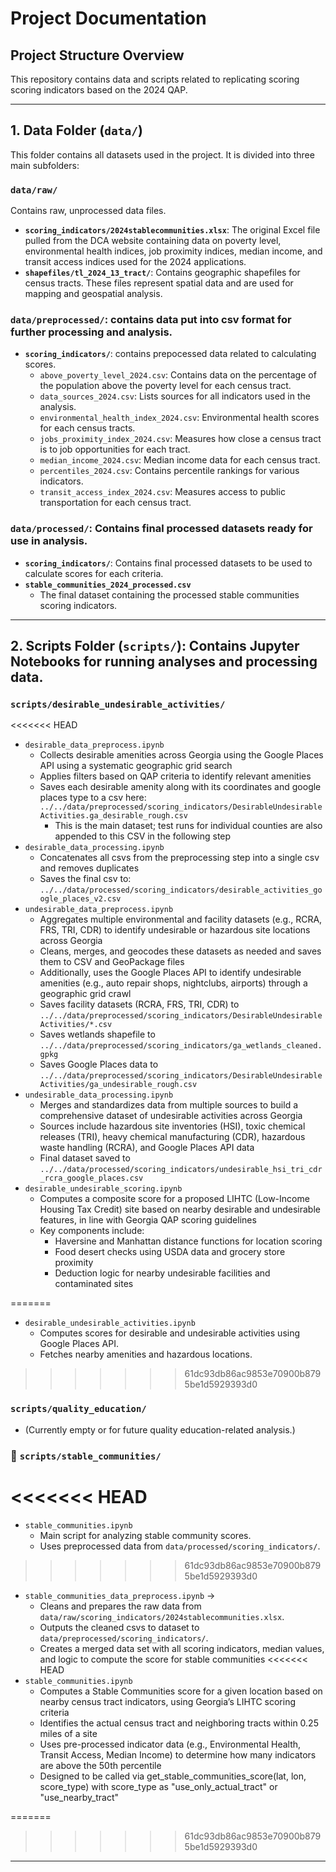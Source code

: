 # Project Documentation

## **Project Structure Overview**
This repository contains data and scripts related to replicating scoring scoring indicators based on the 2024 QAP.


---
## **1️. Data Folder (`data/`)**
This folder contains all datasets used in the project. It is divided into three main subfolders:

### **`data/raw/`**
Contains raw, unprocessed data files.
- **`scoring_indicators/2024stablecommunities.xlsx`**: The original Excel file pulled from the DCA website containing data on poverty level, environmental health indices, job proximity indices, median income, and transit access indices used for the 2024 applications.
- **`shapefiles/tl_2024_13_tract/`**: Contains geographic shapefiles for census tracts. These files represent spatial data and are used for mapping and geospatial analysis.

### **`data/preprocessed/`**: contains data put into csv format for further processing and analysis. 
- **`scoring_indicators/`**: contains prepocessed data related to calculating scores. 
  - `above_poverty_level_2024.csv`: Contains data on the percentage of the population above the poverty level for each census tract.  
  - `data_sources_2024.csv`: Lists sources for all indicators used in the analysis.  
  - `environmental_health_index_2024.csv`: Environmental health scores for each census tracts.  
  - `jobs_proximity_index_2024.csv`: Measures how close a census tract is to job opportunities for each tract. 
  - `median_income_2024.csv`: Median income data for each census tract. 
  - `percentiles_2024.csv`: Contains percentile rankings for various indicators.  
  - `transit_access_index_2024.csv`: Measures access to public transportation for each census tract.  

### **`data/processed/`**: Contains final processed datasets ready for use in analysis.
- **`scoring_indicators/`**: Contains final processed datasets to be used to calculate scores for each criteria. 
- **`stable_communities_2024_processed.csv`**  
  - The final dataset containing the processed stable communities scoring indicators.
---

## **2. Scripts Folder (`scripts/`)**: Contains Jupyter Notebooks for running analyses and processing data.

### **`scripts/desirable_undesirable_activities/`**
<<<<<<< HEAD
- `desirable_data_preprocess.ipynb` 
  - Collects desirable amenities across Georgia using the Google Places API using a systematic geographic grid search 
  - Applies filters based on QAP criteria to identify relevant amenities
  - Saves each desirable amenity along with its coordinates and google places type to a csv here: `../../data/preprocessed/scoring_indicators/DesirableUndesirableActivities.ga_desirable_rough.csv`
    - This is the main dataset; test runs for individual counties are also appended to this CSV in the following step
- `desirable_data_processing.ipynb` 
  - Concatenates all csvs from the preprocessing step into a single csv and removes duplicates
  - Saves the final csv to: `../../data/processed/scoring_indicators/desirable_activities_google_places_v2.csv`
- `undesirable_data_preprocess.ipynb` 
  - Aggregates multiple environmental and facility datasets (e.g., RCRA, FRS, TRI, CDR) to identify undesirable or hazardous site locations across Georgia
  - Cleans, merges, and geocodes these datasets as needed and saves them to CSV and GeoPackage files
  - Additionally, uses the Google Places API to identify undesirable amenities (e.g., auto repair shops, nightclubs, airports) through a geographic grid crawl
  - Saves facility datasets (RCRA, FRS, TRI, CDR) to `../../data/preprocessed/scoring_indicators/DesirableUndesirableActivities/*.csv`
  - Saves wetlands shapefile to `../../data/preprocessed/scoring_indicators/ga_wetlands_cleaned.gpkg`
  - Saves Google Places data to `../../data/preprocessed/scoring_indicators/DesirableUndesirableActivities/ga_undesirable_rough.csv`
- `undesirable_data_processing.ipynb` 
  - Merges and standardizes data from multiple sources to build a comprehensive dataset of undesirable activities across Georgia
  - Sources include hazardous site inventories (HSI), toxic chemical releases (TRI), heavy chemical manufacturing (CDR), hazardous waste handling (RCRA), and Google Places API data
  - Final dataset saved to `../../data/processed/scoring_indicators/undesirable_hsi_tri_cdr_rcra_google_places.csv`
- `desirable_undesirable_scoring.ipynb` 
  - Computes a composite score for a proposed LIHTC (Low-Income Housing Tax Credit) site based on nearby desirable and undesirable features, in line with Georgia QAP scoring guidelines
  - Key components include: 
    - Haversine and Manhattan distance functions for location scoring
    - Food desert checks using USDA data and grocery store proximity
    - Deduction logic for nearby undesirable facilities and contaminated sites

=======
- `desirable_undesirable_activities.ipynb` 
  - Computes scores for desirable and undesirable activities using Google Places API.  
  - Fetches nearby amenities and hazardous locations.
>>>>>>> 61dc93db86ac9853e70900b8795be1d5929393d0

### **`scripts/quality_education/`**
- (Currently empty or for future quality education-related analysis.)

### **🔹 `scripts/stable_communities/`**
<<<<<<< HEAD
=======
- `stable_communities.ipynb` 
  - Main script for analyzing stable community scores.  
  - Uses preprocessed data from `data/processed/scoring_indicators/`.  

>>>>>>> 61dc93db86ac9853e70900b8795be1d5929393d0
- `stable_communities_data_preprocess.ipynb` →  
  - Cleans and prepares the raw data from `data/raw/scoring_indicators/2024stablecommunities.xlsx`.  
  - Outputs the cleaned csvs to dataset to `data/preprocessed/scoring_indicators/`.
  - Creates a merged data set with all scoring indicators, median values, and logic to compute the score for stable communities
<<<<<<< HEAD
- `stable_communities.ipynb` 
  - Computes a Stable Communities score for a given location based on nearby census tract indicators, using Georgia’s LIHTC scoring criteria
  - Identifies the actual census tract and neighboring tracts within 0.25 miles of a site
  - Uses pre-processed indicator data (e.g., Environmental Health, Transit Access, Median Income) to determine how many indicators are above the 50th percentile
  - Designed to be called via get_stable_communities_score(lat, lon, score_type) with score_type as "use_only_actual_tract" or "use_nearby_tract"

=======
>>>>>>> 61dc93db86ac9853e70900b8795be1d5929393d0

<!-- - `stable_communities_grid.ipynb` →  
  - Generates a spatial grid of stable community scores across Georgia.  
  - Uses geographic data from `data/raw/shapefiles/`. -->

---